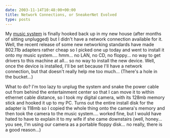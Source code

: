 ```yaml
---
date: 2003-11-14T10:48:00+00:00
title: Network Connections, or SneakerNet Evolved
type: posts
---
```

My [music system](http://www.duncanmackenzie.net/musicxp) is finally hooked back up in my new house (after months of sitting unplugged) but I didn't have a network connection available for it. Well, the recent release of some new networking standards have made 802.11b adapters rather cheap so I picked one up today and went to install it onto my music system.... hmm... no LAN, no CD, no floppy... no way to get drivers to this machine at all... so no way to install the new device. Well, once the device is installed, I'll be set because I'll have a network connection, but that doesn't really help me too much... (There's a hole in the bucket...)

What to do? I'm too lazy to unplug the system and snake the power cable out from behind the entertainment center so that I can move it to within ethernet cable distance, so I took my digital camera, with its 128mb memory stick and hooked it up to my PC. Turns out the entire install disk for the adapter is 118mb so I copied the whole thing onto the camera's memory and then took the camera to the music system.... worked fine, but I would have hated to have to explain it to my wife if she came downstairs (well, honey... you see, I'm using our camera as a portable floppy disk... no really, there is a good reason...)
